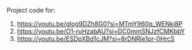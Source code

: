 Project code for:

1. https://youtu.be/glog9DZh8G0?si=MTmY960q_WENki8P
2. https://youtu.be/O1-ruHzabAU?si=DC0mmSNJzfCMKbbY
3. https://youtu.be/ESDpXBd1cJM?si=8rDNRle1pr-0HrcS
